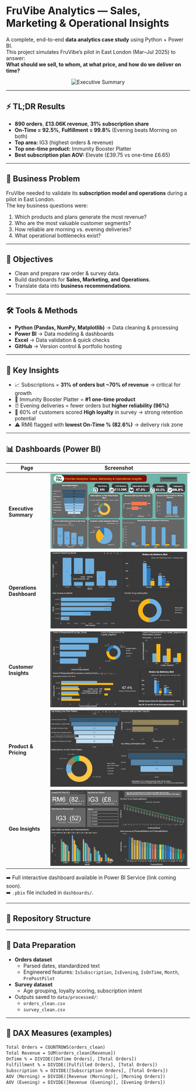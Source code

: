 # FruVibe Analytics — Sales, Marketing & Operational Insights  

A complete, end-to-end **data analytics case study** using Python + Power BI.  
This project simulates FruVibe’s pilot in East London (Mar–Jul 2025) to answer:  
**What should we sell, to whom, at what price, and how do we deliver on time?**

<p align="center">
  <img src="Screenshorts/executive_summary.png" alt="Executive Summary" width="900">
</p>

---

## ⚡ TL;DR Results
- **890 orders**, **£13.06K revenue**, **31% subscription share**  
- **On-Time = 92.5%**, **Fulfillment = 99.8%** (Evening beats Morning on both)  
- **Top area:** IG3 (highest orders & revenue)  
- **Top one-time product:** Immunity Booster Platter  
- **Best subscription plan AOV:** Elevate (£39.75 vs one-time £6.65)  

---

## 🚀 Business Problem
FruVibe needed to validate its **subscription model and operations** during a pilot in East London.  
The key business questions were:
1. Which products and plans generate the most revenue?  
2. Who are the most valuable customer segments?  
3. How reliable are morning vs. evening deliveries?  
4. What operational bottlenecks exist?  

---

## 🎯 Objectives
- Clean and prepare raw order & survey data.  
- Build dashboards for **Sales, Marketing, and Operations**.  
- Translate data into **business recommendations**.  

---

## 🛠 Tools & Methods
- **Python (Pandas, NumPy, Matplotlib)** → Data cleaning & processing  
- **Power BI** → Data modeling & dashboards  
- **Excel** → Data validation & quick checks  
- **GitHub** → Version control & portfolio hosting  

---

## 🔑 Key Insights
- 📈 Subscriptions = **31% of orders but ~70% of revenue** → critical for growth  
- 🍓 Immunity Booster Platter = **#1 one-time product**  
- ⏰ Evening deliveries = fewer orders but **higher reliability (96%)**  
- 🛒 60% of customers scored **High loyalty** in survey → strong retention potential  
- ⚠️ RM6 flagged with **lowest On-Time % (82.6%)** → delivery risk zone  

---

## 📊 Dashboards (Power BI)

| Page | Screenshot |
|------|------------|
| **Executive Summary** | ![Executive](screenshots/executive_summary.png) |
| **Operations Dashboard** | ![Operations](screenshots/operations.png) |
| **Customer Insights** | ![Customer](screenshots/customer_insights.png) |
| **Product & Pricing** | ![Pricing](screenshots/product_pricing.png) |
| **Geo Insights** | ![Geo](screenshots/geo_insights.png) |

➡️ Full interactive dashboard available in Power BI Service (link coming soon).  
➡️ `.pbix` file included in `dashboards/`.

---

## 📂 Repository Structure

---

## 🧹 Data Preparation
- **Orders dataset**  
  - Parsed dates, standardized text  
  - Engineered features: `IsSubscription`, `IsEvening`, `IsOnTime`, `Month`, `PrePostPilot`  
- **Survey dataset**  
  - Age grouping, loyalty scoring, subscription intent  
- Outputs saved to `data/processed/`:  
  - `orders_clean.csv`  
  - `survey_clean.csv`  

---

## 🧮 DAX Measures (examples)
```DAX
Total Orders = COUNTROWS(orders_clean)
Total Revenue = SUM(orders_clean[Revenue])
OnTime % = DIVIDE([OnTime Orders], [Total Orders])
Fulfillment % = DIVIDE([Fulfilled Orders], [Total Orders])
Subscription % = DIVIDE([Subscription Orders], [Total Orders])
AOV (Morning) = DIVIDE([Revenue (Morning)], [Morning Orders])
AOV (Evening) = DIVIDE([Revenue (Evening)], [Evening Orders])
